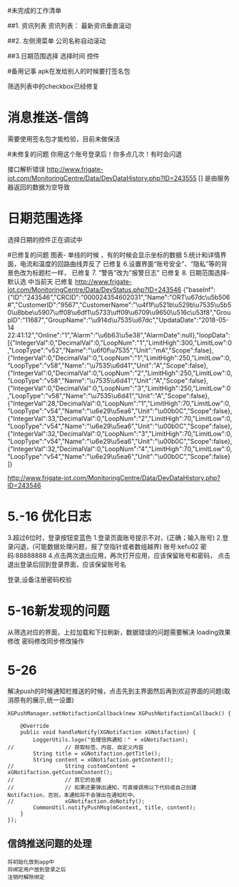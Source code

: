 #未完成的工作清单

##1. 资讯列表
    资讯列表： 最新资讯垂直滚动

##2. 左侧滑菜单 公司名称自动滚动

##3.日期范围选择
   选择时间 控件



#备用记事
  apk在发给别人的时候要打签名包

筛选列表中的checkbox已经修复


# 消息推送-信鸽
需要使用签名包才能检验，目前未做保活


#未修复的问题
你用这个账号登录后！你多点几次！有时会闪退


接口解析错误
http://www.frigate-iot.com/MonitoringCentre/Data/DevDataHistory.php?ID=243555
[]
是由服务器返回的数据为空导致

# 日期范围选择
  选择日期的控件正在调试中

#已修复的问题
图表- 单线的时候 ，有的时候会显示坐标的数据
5.统计和详情界面，电流和温度的回路曲线弄反了                                                已修复
6.设置界面“账号安全”、“隐私”等的背景色改为标题栏一样，                                       已修复
7. “警告”改为"报警日志"                                                                   已修复
8. 日期范围选择-默认选 中当前天       已修复
http://www.frigate-iot.com/MonitoringCentre/Data/DevStatus.php?ID=243546
{"baseInf":{"ID":"243546","CRCID":"000024354602031","Name":"ORT\u67dc\u5b506#","CustomerID":"9567","CustomerName":"\u4f1f\u521b\u529b\u7535\u5b50\u8bbe\u5907\uff08\u6df1\u5733\uff09\u6709\u9650\u516c\u53f8","GroupID":"11687","GroupName":"\u914d\u7535\u67dc","UpdataDate":"2018-05-14 22:41:12","Online":"1","Alarm":"\u6b63\u5e38","AlarmDate":null},"loopData":[{"IntegerVal":0,"DecimalVal":0,"LoopNum":"1","LimitHigh":300,"LimitLow":0,"LoopType":"v52","Name":"\u6f0f\u7535","Unit":"mA","Scope":false},{"IntegerVal":0,"DecimalVal":0,"LoopNum":"1","LimitHigh":250,"LimitLow":0,"LoopType":"v58","Name":"\u7535\u6d41","Unit":"A","Scope":false},{"IntegerVal":0,"DecimalVal":0,"LoopNum":"2","LimitHigh":250,"LimitLow":0,"LoopType":"v58","Name":"\u7535\u6d41","Unit":"A","Scope":false},{"IntegerVal":0,"DecimalVal":0,"LoopNum":"3","LimitHigh":250,"LimitLow":0,"LoopType":"v58","Name":"\u7535\u6d41","Unit":"A","Scope":false},{"IntegerVal":28,"DecimalVal":0,"LoopNum":"1","LimitHigh":70,"LimitLow":0,"LoopType":"v54","Name":"\u6e29\u5ea6","Unit":"\u00b0C","Scope":false},{"IntegerVal":33,"DecimalVal":0,"LoopNum":"2","LimitHigh":70,"LimitLow":0,"LoopType":"v54","Name":"\u6e29\u5ea6","Unit":"\u00b0C","Scope":false},{"IntegerVal":32,"DecimalVal":0,"LoopNum":"3","LimitHigh":70,"LimitLow":0,"LoopType":"v54","Name":"\u6e29\u5ea6","Unit":"\u00b0C","Scope":false},{"IntegerVal":32,"DecimalVal":0,"LoopNum":"4","LimitHigh":70,"LimitLow":0,"LoopType":"v54","Name":"\u6e29\u5ea6","Unit":"\u00b0C","Scope":false}]}

http://www.frigate-iot.com/MonitoringCentre/Data/DevDataHistory.php?ID=243546


# 5.-16 优化日志
3.超过6位时，登录按钮变蓝色
1.登录页面账号提示不对，(正确；输入账号)
2.登录闪退，(可能数据处理问题，报了空指针或者数组越界) 账号:kefu02   密码:88888888
4.点击两次退出应用，再次打开应用，应该保留账号和密码，
  点击退出登录后回到登录界面，应该保留账号名

登录,设备注册密码校验


# 5-16新发现的问题
从筛选对应的界面，上拉加载和下拉刷新，数据错误的问题需要解决
loading效果修改
密码修改同步修改操作


# 5-26
解决push的时候通知栏推送的时候，点击先到主界面然后再到欢迎界面的问题(取消原有的展示,统一设置)

    XGPushManager.setNotifactionCallback(new XGPushNotifactionCallback() {
    
        @Override
        public void handleNotify(XGNotifaction xGNotifaction) {
            LoggerUtils.loge("处理信鸽通知：" + xGNotifaction);
    //                // 获取标签、内容、自定义内容
            String title = xGNotifaction.getTitle();
            String content = xGNotifaction.getContent();
    //                String customContent = xGNotifaction.getCustomContent();
    //                // 其它的处理
    //                // 如果还要弹出通知，可直接调用以下代码或自己创建Notifaction，否则，本通知将不会弹出在通知栏中。
    //                xGNotifaction.doNotify();
            CommonUtil.notifyPushMsg(mContext, title, content);
        }
    });
    
## 信鸽推送问题的处理
    将初始化放到app中
    将绑定用户放到登录之后
    注销时解除绑定
    